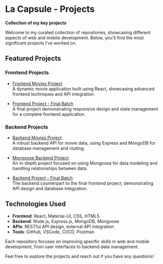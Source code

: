 # La Capsule - Projects

**Collection of my key projects**

Welcome to my curated collection of repositories, showcasing different aspects of web and mobile development. 
Below, you'll find the most significant projects I've worked on.

## Featured Projects

### Frontend Projects
- [Frontend Movies Project](https://github.com/L1nk249/frontend-movies)  
  A dynamic movie application built using React, showcasing advanced frontend techniques and API integration.
  
- [Frontend Project - Final Batch](https://github.com/L1nk249/projet-findebatch-frontend)  
  A final project demonstrating responsive design and state management for a complete frontend application.

### Backend Projects
- [Backend Movies Project](https://github.com/L1nk249/backend-movies)  
  A robust backend API for movie data, using Express and MongoDB for database management and routing.

- [Mongoose Backend Project](https://github.com/L1nk249/Mongoose)  
  An in-depth project focused on using Mongoose for data modeling and handling relationships between data.

- [Backend Project - Final Batch](https://github.com/L1nk249/projet-findebatch-backend)  
  The backend counterpart to the final frontend project, demonstrating API design and database integration.

## Technologies Used
- **Frontend**: React, Material-UI, CSS, HTML5
- **Backend**: Node.js, Express.js, MongoDB, Mongoose
- **APIs**: RESTful API design, external API integration
- **Tools**: GitHub, VSCode, CI/CD, Postman

Each repository focuses on improving specific skills in web and mobile development, from user interfaces to backend data management.

Feel free to explore the projects and reach out if you have any questions!

